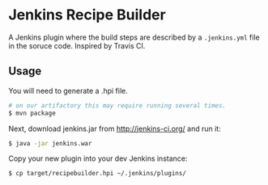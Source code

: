 # Jenkins Recipe Builder

A Jenkins plugin where the build steps are described by a
`.jenkins.yml` file in the soruce code. Inspired by Travis CI.

## Usage

You will need to generate a .hpi file.

```bash
# on our artifactory this may require running several times.
$ mvn package
```

Next, download jenkins.jar from http://jenkins-ci.org/ and run it:

```bash
$ java -jar jenkins.war
```

Copy your new plugin into your dev Jenkins instance:

```bash
$ cp target/recipebuilder.hpi ~/.jenkins/plugins/
```
